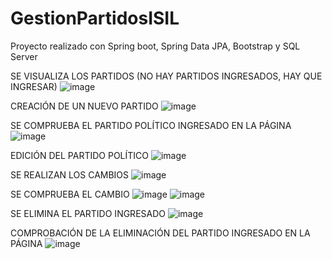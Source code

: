 # GestionPartidosISIL
Proyecto realizado con Spring boot, Spring Data JPA, Bootstrap y SQL Server

SE VISUALIZA LOS PARTIDOS (NO HAY PARTIDOS INGRESADOS, HAY QUE INGRESAR)
![image](https://github.com/user-attachments/assets/db4439b1-5c54-4635-a0a4-fc54a0fea626)

CREACIÓN DE UN NUEVO PARTIDO
![image](https://github.com/user-attachments/assets/647b1cc3-9cec-4021-b8a3-7f8227f47844)

SE COMPRUEBA EL PARTIDO POLÍTICO INGRESADO EN LA PÁGINA
![image](https://github.com/user-attachments/assets/3f43c001-86ff-4163-8110-1871d5cc9175)

EDICIÓN DEL PARTIDO POLÍTICO
![image](https://github.com/user-attachments/assets/f607eb95-ff72-4fe5-a963-6366e766a189)

SE REALIZAN LOS CAMBIOS
![image](https://github.com/user-attachments/assets/77d20505-8945-415b-8746-53d205ca4b5b)

SE COMPRUEBA EL CAMBIO
![image](https://github.com/user-attachments/assets/6712218b-6834-4f54-b022-f733ded138f5)
![image](https://github.com/user-attachments/assets/513b657f-259f-4196-9857-87f358cf6fa6)

SE ELIMINA EL PARTIDO INGRESADO
![image](https://github.com/user-attachments/assets/ce51a86f-f92b-4f7b-9f48-1e151a1c6d0f)

COMPROBACIÓN DE LA ELIMINACIÓN DEL PARTIDO INGRESADO EN LA PÁGINA
![image](https://github.com/user-attachments/assets/4f3432df-d912-486a-9479-5342bc66b3a5)
